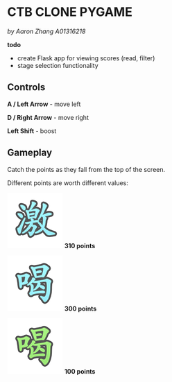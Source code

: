 # CTB CLONE PYGAME

*by Aaron Zhang A01316218*

**todo**
  - create Flask app for viewing scores (read, filter)
  - stage selection functionality

## Controls

**A / Left Arrow** - move left

**D / Right Arrow** - move right

**Left Shift** - boost

## Gameplay

Catch the points as they fall from the top of the screen.

Different points are worth different values:

![310](sprites/point_boost.png)
**310 points**

![300](sprites/point_300.png)
**300 points**

![100](sprites/point_100.png)
**100 points**


